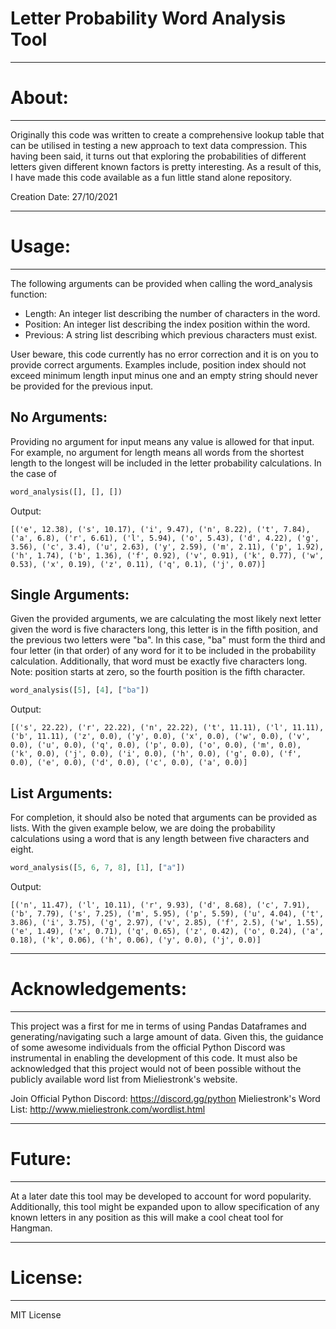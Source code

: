 # Letter Probability Word Analysis Tool

***
# About:
---

Originally this code was written to create a comprehensive lookup table that can be utilised in testing a new approach to text data compression. This having been said, it turns out that exploring the probabilities of different letters given different known factors is pretty interesting. As a result of this, I have made this code available as a fun little stand alone repository.

Creation Date: 27/10/2021

***
# Usage:
--- 

The following arguments can be provided when calling the word_analysis function:

* Length: An integer list describing the number of characters in the word.
* Position: An integer list describing the index position within the word.
* Previous: A string list describing which previous characters must exist.

User beware, this code currently has no error correction and it is on you to provide correct arguments. Examples include, position index should not exceed minimum length input minus one and an empty string should never be provided for the previous input.

## No Arguments:

Providing no argument for input means any value is allowed for that input. For example, no argument for length means all words from the shortest length to the longest will be included in the letter probability calculations. In the case of 

```python
word_analysis([], [], [])
```

Output:
```
[('e', 12.38), ('s', 10.17), ('i', 9.47), ('n', 8.22), ('t', 7.84), ('a', 6.8), ('r', 6.61), ('l', 5.94), ('o', 5.43), ('d', 4.22), ('g', 3.56), ('c', 3.4), ('u', 2.63), ('y', 2.59), ('m', 2.11), ('p', 1.92), ('h', 1.74), ('b', 1.36), ('f', 0.92), ('v', 0.91), ('k', 0.77), ('w', 0.53), ('x', 0.19), ('z', 0.11), ('q', 0.1), ('j', 0.07)]
```

## Single Arguments:

Given the provided arguments, we are calculating the most likely next letter given the word is five characters long, this letter is in the fifth position, and the previous two letters were "ba". In this case, "ba" must form the third and four letter (in that order) of any word for it to be included in the probability calculation. Additionally, that word must be exactly five characters long. Note: position starts at zero, so the fourth position is the fifth character.

```python
word_analysis([5], [4], ["ba"])
```

Output:
```
[('s', 22.22), ('r', 22.22), ('n', 22.22), ('t', 11.11), ('l', 11.11), ('b', 11.11), ('z', 0.0), ('y', 0.0), ('x', 0.0), ('w', 0.0), ('v', 0.0), ('u', 0.0), ('q', 0.0), ('p', 0.0), ('o', 0.0), ('m', 0.0), ('k', 0.0), ('j', 0.0), ('i', 0.0), ('h', 0.0), ('g', 0.0), ('f', 0.0), ('e', 0.0), ('d', 0.0), ('c', 0.0), ('a', 0.0)]

```
## List Arguments:

For completion, it should also be noted that arguments can be provided as lists. With the given example below, we are doing the probability calculations using a word that is any length between five characters and eight.

```python
word_analysis([5, 6, 7, 8], [1], ["a"])
```

Output:
```
[('n', 11.47), ('l', 10.11), ('r', 9.93), ('d', 8.68), ('c', 7.91), ('b', 7.79), ('s', 7.25), ('m', 5.95), ('p', 5.59), ('u', 4.04), ('t', 3.86), ('i', 3.75), ('g', 2.97), ('v', 2.85), ('f', 2.5), ('w', 1.55), ('e', 1.49), ('x', 0.71), ('q', 0.65), ('z', 0.42), ('o', 0.24), ('a', 0.18), ('k', 0.06), ('h', 0.06), ('y', 0.0), ('j', 0.0)]
```
***
# Acknowledgements:
---

This project was a first for me in terms of using Pandas Dataframes and generating/navigating such a large amount of data. Given this, the guidance of some awesome individuals from the official Python Discord was instrumental in enabling the development of this code. It must also be acknowledged that this project would not of been possible without the publicly available word list from Mieliestronk's website.

Join Official Python Discord: https://discord.gg/python
Mieliestronk's Word List: http://www.mieliestronk.com/wordlist.html 

***
# Future:
---

At a later date this tool may be developed to account for word popularity. Additionally, this tool might be expanded upon to allow specification of any known letters in any position as this will make a cool cheat tool for Hangman.

***
# License:
--- 
MIT License